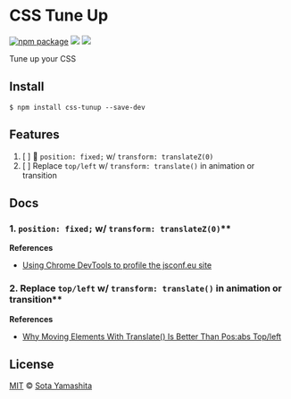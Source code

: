 # CSS Tune Up

[![npm package][npm-badge]][npm-pkg-link]
[![][dl-badge]][npm-pkg-link]
[![][mit-badge]][mit]

Tune up your CSS

## Install

```
$ npm install css-tunup --save-dev
```

## Features

1. [ ] :construction: `position: fixed;` w/ `transform: translateZ(0)`
2. [ ] Replace `top/left` w/ `transform: translate()` in animation or transition

## Docs

### 1. `position: fixed;` w/ `transform: translateZ(0)`**

**References**

* [Using Chrome DevTools to profile the jsconf.eu site][1.1]

### 2. Replace `top/left` w/ `transform: translate()` in animation or transition**

**References**

* [Why Moving Elements With Translate() Is Better Than Pos:abs Top/left][2.1]


<!-- Links -->
[1.1]: https://www.youtube.com/watch?v=QU1JAW5LRKU
[2.1]: http://www.paulirish.com/2012/why-moving-elements-with-translate-is-better-than-posabs-topleft/


## License

[MIT][mit] © [Sota Yamashita][me]

[mit]:            https://github.com/sotayamashita/bdash/blob/master/LICENSE
[mit-badge]:      https://img.shields.io/github/license/sotayamashita/css-tuneup.svg?style=flat-square
[npm-pkg-link]:   https://www.npmjs.org/package/css-tuneup
[npm-badge]:      https://img.shields.io/npm/v/css-tuneup.svg?style=flat-square
[dl-badge]:       http://img.shields.io/npm/dm/css-tuneup.svg?style=flat-square
[me]:             https://github.com/sotayamashita

